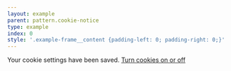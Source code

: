 ```yaml
---
layout: example
parent: pattern.cookie-notice
type: example
index: 0
style: '.example-frame__content {padding-left: 0; padding-right: 0;}'
---
```


<div id="cookie-notice--success" class="ds_notification  ds_notification--positive  ds_reversed  js-confirm-cookie-content">
    <div class="ds_wrapper">
        <div class="ds_notification__content  js-initial-cookie-content">
            <div class="ds_notification__text">
                <p>Your cookie settings have been saved. <a href="#" data-banner="banner-cookie-settings">Turn cookies on or off</a></p>
            </div>
        </div>
    </div>
</div>
